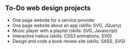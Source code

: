 ## To-Do web design projects

- One page website for a service provider
- One page website about an app (skills: SVG, JQuery)
- Music player with a playlist (skills: SVG, Javascript)
- Interactive haikus (skills: CSS3 animations, SVG)
- Design and code a book review site (skills: SASS, SVG)
